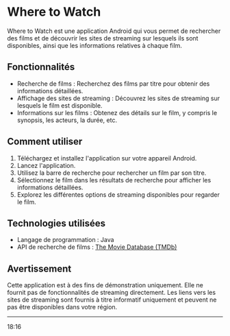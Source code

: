 # Where to Watch

Where to Watch est une application Android qui vous permet de rechercher des films et de découvrir les sites de streaming sur lesquels ils sont disponibles, ainsi que les informations relatives à chaque film.

## Fonctionnalités

- Recherche de films : Recherchez des films par titre pour obtenir des informations détaillées.
- Affichage des sites de streaming : Découvrez les sites de streaming sur lesquels le film est disponible.
- Informations sur les films : Obtenez des détails sur le film, y compris le synopsis, les acteurs, la durée, etc.

## Comment utiliser

1. Téléchargez et installez l'application sur votre appareil Android.
2. Lancez l'application.
3. Utilisez la barre de recherche pour rechercher un film par son titre.
4. Sélectionnez le film dans les résultats de recherche pour afficher les informations détaillées.
5. Explorez les différentes options de streaming disponibles pour regarder le film.

## Technologies utilisées

- Langage de programmation : Java
- API de recherche de films : [The Movie Database (TMDb)](https://www.themoviedb.org/)

## Avertissement

Cette application est à des fins de démonstration uniquement. Elle ne fournit pas de fonctionnalités de streaming directement. Les liens vers les sites de streaming sont fournis à titre informatif uniquement et peuvent ne pas être disponibles dans votre région.

----------------------------------------------------------------------------------------------------------------------------------------------------------------------------------------------------------------------------------------------------------------------------------------

18:16
